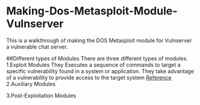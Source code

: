 # Making-Dos-Metasploit-Module-Vulnserver
This is a walkthrough of making the DOS Metasploit module for Vulnserver a vulnerable chat server. 

##Different types of Modules
There are three different types of modules.
1.Exploit Modules
    They Executes a sequence of commands to target a specific vulnerability found in a system or application. They take advantage of a vulnerability to provide access to the target system 
    [Reference](https://docs.rapid7.com/metasploit/msf-overview/#:~:text=executes%20a%20sequence%20of%20commands%20to%20target%20a%20specific%20vulnerability%20found%20in%20a%20system%20or%20application.%20An%20exploit%20module%20takes%20advantage%20of%20a%20vulnerability%20to%20provide%20access%20to%20the%20target%20system)
2.Auxiliary Modules 

3.Post-Exploitation Modules 
